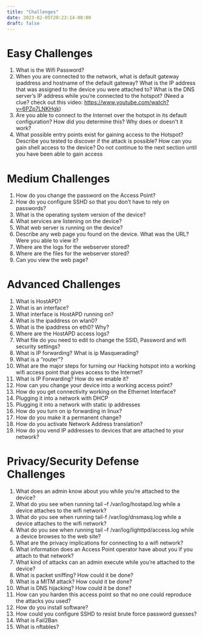 ```yaml
---
title: "Challenges"
date: 2023-02-05T20:23:14-08:00
draft: false
---
```

# Easy Challenges

1. What is the Wifi Password?
2. When you are connected to the network, what is default gateway ipaddress and hostname of the default gateway?  What is the IP address that was assigned to the device you were attached to?   What is the DNS server’s IP address while you’re connected to the hotspot?  (Need a clue?  check out this video: https://www.youtube.com/watch?v=6PZp7LNKHgk)
3. Are you able to connect to the Internet over the hotspot in its default configuration?  How did you determine this?  Why does or doesn't it work?
4. What possible entry points exist for gaining access to the Hotspot?  Describe you tested to discover if the attack is possible?
How can you gain shell access to the device?  Do not continue to the next section until you have been able to gain access

# Medium Challenges

1. How do you change the password on the Access Point?
2. How do you configure SSHD so that you don’t have to rely on passwords?
3. What is the operating system version of the device?
4. What services are listening on the device?
5. What web server is running on the device?
6. Describe any web page you found on the device.  What was the URL?  Were you able to view it?
7. Where are the logs for the webserver stored?
8. Where are the files for the webserver stored?
9. Can you view the web page?

# Advanced Challenges

1. What is HostAPD?  
2. What is an interface?
3. What interface is HostAPD running on?
4. What is the ipaddress on wlan0? 
5. What is the ipaddress on eth0?  Why?
6. Where are the HostAPD access logs?
7. What file do you need to edit to change the SSID, Password and wifi security settings?
8. What is IP forwarding?  What is ip Masquerading?  
9. What is a “router”? 
10. What are the major steps for turning our Hacking hotspot into a working wifi access point that gives access to the Internet?
11. What is IP Forwarding? How do we enable it?
12. How can you change your device into a working access point?
13. How do you get connectivity working on the Ethernet Interface?
14. Plugging it into a network with DHCP
15. Plugging it into a network with static ip addresses
16. How do you turn on ip forwarding in linux?
17. How do you make it a permanent change?
18. How do you activate Network Address translation?
19. How do you vend IP addresses to devices that are attached to your network?

# Privacy/Security Defense Challenges

1. What does an admin know about you while you’re attached to the device?  
2. What do you see when running tail –f /var/log/hostapd.log while a device attaches to the wifi network?
3. What do you see when running tail-f /var/log/dnsmasq.log while a device attaches to the wifi network?
4. What do you see when running tail –f /var/log/lighttpd/access.log while a device browses to the web site?
5. What are the privacy implications for connecting to a wifi network?
6. What information does an Access Point operator have about you if you attach to that network?
7. What kind of attacks can an admin execute while you’re attached to the device?
8. What is packet sniffing?  How could it be done?
9. What is a MITM attack?  How could it be done?
10. What is DNS hijacking?  How could it be done?
11. How can you harden this access point so that no one could reproduce the attacks you used?
12. How do you install software?
13. How could you configure SSHD to resist brute force password guesses?
14. What is Fail2Ban
15. What is nftables?

